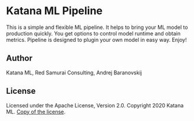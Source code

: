 # Katana ML Pipeline
This is a simple and flexible ML pipeline. It helps to bring your ML model to production quickly. You get options to control model runtime and obtain metrics. Pipeline is designed to plugin your own model in easy way. Enjoy!

## Author

Katana ML, Red Samurai Consulting, Andrej Baranovskij

## License

Licensed under the Apache License, Version 2.0. Copyright 2020 Katana ML. [Copy of the license](https://github.com/katanaml/katana-pipeline/blob/master/LICENSE).
